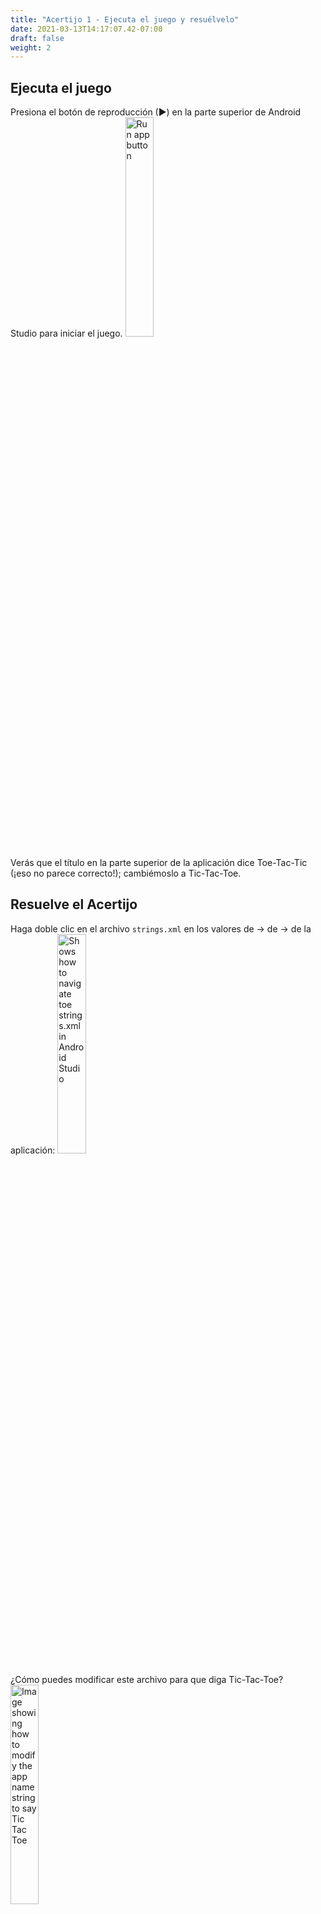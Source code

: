```yaml
---
title: "Acertijo 1 - Ejecuta el juego y resuélvelo"
date: 2021-03-13T14:17:07.42-07:00
draft: false
weight: 2
---
```


## Ejecuta el juego
Presiona el botón de reproducción (►) en la parte superior de Android Studio para iniciar el juego.
<img src="../resources/_gen/images/run_app.png" height="30%" width="30%" title="Run app button" alt="Run app button"/>

Verás que el título en la parte superior de la aplicación dice Toe-Tac-Tic (¡eso no parece correcto!); cambiémoslo a Tic-Tac-Toe.

## Resuelve el Acertijo
Haga doble clic en el archivo `strings.xml` en los valores de → de → de la aplicación:
<img src="../resources/_gen/images/open_strings_file.gif" height="30%" width="30%" title="Strings.xml location" alt="Shows how to navigate toe strings.xml in Android Studio"/>

¿Cómo puedes modificar este archivo para que diga Tic-Tac-Toe?
<img src="../resources/_gen/images/puzzle1_stringsxml.png" height="30%" width="30%" title="Strings.xml content" alt="Image showing how to modify the app name string to say Tic Tac Toe"/>
